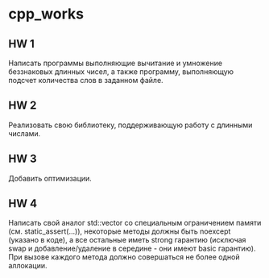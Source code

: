 # cpp_works
## HW 1
Написать программы выполняющие вычитание и умножение беззнаковых длинных чисел, а также программу, выполняющую подсчет количества слов в заданном файле.
## HW 2
Реализовать свою библиотеку, поддерживающую работу с длинными числами.
## HW 3
Добавить оптимизации.
## HW 4
Написать свой аналог std::vector со специальным ограничением памяти (см. static_assert(...)), некоторые методы должны быть noexcept (указано в коде), а все остальные иметь strong гарантию (исключая swap и добавление/удаление в середине - они имеют basic гарантию). При вызове каждого метода должно совершаться не более одной аллокации.
